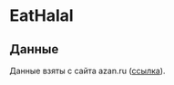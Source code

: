 # EatHalal

## Данные

Данные взяты с сайта azan.ru ([ссылка](https://azan.ru/maqalat/read/razreshennyie-v-pischu-i-zapretnyie-zhivotnyie-11016)).
